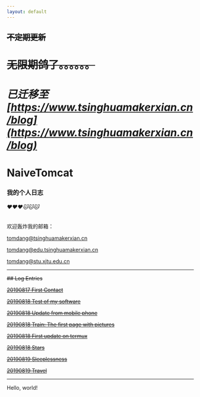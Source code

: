 ```yaml
---
layout: default
---
```


## ~~不定期更新~~
# ~~无限期鸽了。。。。。。~~
# ***已迁移至[https://www.tsinghuamakerxian.cn/blog](https://www.tsinghuamakerxian.cn/blog)***
# NaiveTomcat
### 我的个人日志
###### ❤️❤️❤️🐱🐱🐱

欢迎轰炸我的邮箱：

tomdang@tsinghuamakerxian.cn

tomdang@edu.tsinghuamakerxian.cn

tomdang@stu.xjtu.edu.cn


   * * *

~~## Log Entries~~

~~[20190817 First Contact](/404.html)~~

~~[20190818 Test of my software](/404.html)~~

~~[20190818 Update from mobile phone](/404.html)~~

~~[20190818 Train: The first page with pictures](/404.html)~~ 

~~[20190818 First update on termux](/404.html)~~ 

~~[20190818 Stars](/404.html)~~ 

~~[20190819 Sleeplessness](/404.html)~~

~~[20190819 Travel](/404.html)~~


---

Hello, world!
